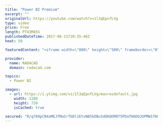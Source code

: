 ```yaml
---
title: "Power BI Premium"
excerpt: ""
originalUrl: https://youtube.com/watch?v=1l3qEpnfLVg
type: video
price: Free
length: PT43M45S
publishedDateTime: 2017-06-21T20:35:46Z
heat: 50

featuredContent: "<iframe width=\"800\" height=\"500\" frameborder=\"0\" src=\"https://www.youtube.com/embed/1l3qEpnfLVg\" allow=\"accelerometer; autoplay; encrypted-media; gyroscope; picture-in-picture\" allowfullscreen></iframe>"

provider:
  name: RADACAD
  domain: radacad.com

topics:
  - Power BI

images:
  - url: https://i.ytimg.com/vi/1l3qEpnfLVg/maxresdefault.jpg
    width: 1280
    height: 720
    isCached: true

secured: "R/q789pCB4oMEJfMwSrfbDl1EtvNB5kDBu5dOKQOM0T5PDaTH6DOJUPMW1fHmbMFLnlRAzLWcoxxouRcF2fireWOMk1OHFgHHzov5HElWmgGw+8dnCqjbSRc9PiIkBkyftcgCcYZ1EDy5hn77jKV+gXkjWG7Bc0C6tQjOijv/Ipzg8BtX3zL2O8sFJGfADEk49raGwb6gCM2siqvczqb+dPikrEJDRSgejzy7EAJ4nvlJuQQ54MoFZUGoBsdCb5BrHkSQFRsWZ25bWgVtclYGJeFwS6IGI7GrWNmPa3AiTHjZJvZNYMPH2e0c5fOnF90zzqne9mWuSTgmFHWy7h6syxz6kZlo0EEEbHhm4CRuKy0iD394nmm7bTvVbttylSMCSz/58YFbBenEgGOwcbT12r6Uk9SZifIafYVLgRcOO8=;l6vvk7UIaA/1BAeWwcgCCQ=="
---
```


